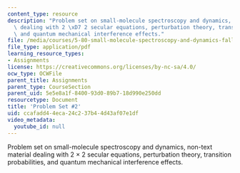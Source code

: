 ```yaml
---
content_type: resource
description: "Problem set on small-molecule spectroscopy and dynamics, non-text material\
  \ dealing with 2 \xD7 2 secular equations, perturbation theory, transition probabilities,\
  \ and quantum mechanical interference effects."
file: /media/courses/5-80-small-molecule-spectroscopy-and-dynamics-fall-2008/ccafadd44eca24c237b44d43af07e1df_02psetsp94.pdf
file_type: application/pdf
learning_resource_types:
- Assignments
license: https://creativecommons.org/licenses/by-nc-sa/4.0/
ocw_type: OCWFile
parent_title: Assignments
parent_type: CourseSection
parent_uid: 5e5e8a1f-8400-93d0-89b7-18d990e250dd
resourcetype: Document
title: 'Problem Set #2'
uid: ccafadd4-4eca-24c2-37b4-4d43af07e1df
video_metadata:
  youtube_id: null
---
```

Problem set on small-molecule spectroscopy and dynamics, non-text material dealing with 2 × 2 secular equations, perturbation theory, transition probabilities, and quantum mechanical interference effects.